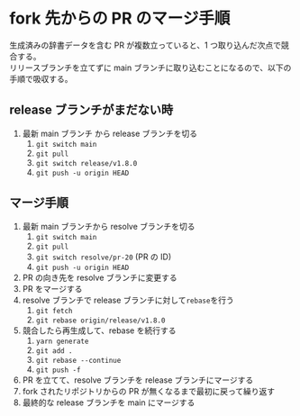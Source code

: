 # fork 先からの PR のマージ手順

生成済みの辞書データを含む PR が複数立っていると、1 つ取り込んだ次点で競合する。  
リリースブランチを立てずに main ブランチに取り込むことになるので、以下の手順で吸収する。

## release ブランチがまだない時

1. 最新 main ブランチ から release ブランチを切る
   1. `git switch main`
   1. `git pull`
   1. `git switch release/v1.8.0`
   1. `git push -u origin HEAD`

## マージ手順

1. 最新 main ブランチから resolve ブランチを切る
   1. `git switch main`
   1. `git pull`
   1. `git switch resolve/pr-20` (PR の ID)
   1. `git push -u origin HEAD`
1. PR の向き先を resolve ブランチに変更する
1. PR をマージする
1. resolve ブランチで release ブランチに対して`rebase`を行う
   1. `git fetch`
   1. `git rebase origin/release/v1.8.0`
1. 競合したら再生成して、rebase を続行する
   1. `yarn generate`
   1. `git add .`
   1. `git rebase --continue`
   1. `git push -f`
1. PR を立てて、resolve ブランチを release ブランチにマージする
1. fork されたリポジトリからの PR が無くなるまで最初に戻って繰り返す
1. 最終的な release ブランチを main にマージする
